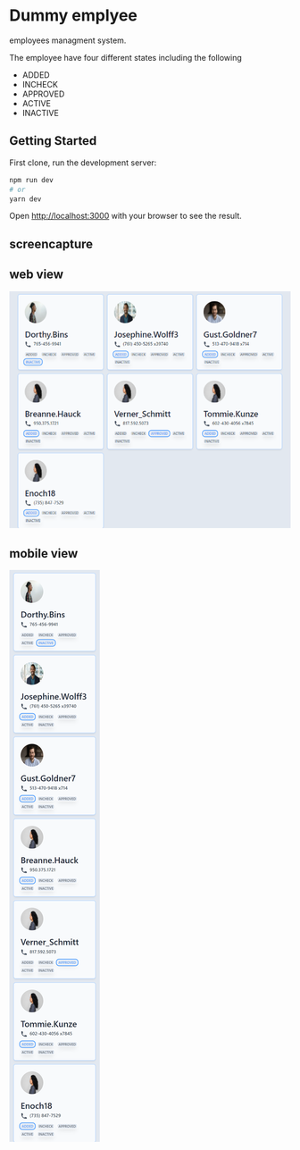 # Dummy emplyee

employees managment system.

The employee have four different states including the following

- ADDED
- INCHECK
- APPROVED
- ACTIVE
- INACTIVE

## Getting Started

First clone, run the development server:

```bash
npm run dev
# or
yarn dev
```

Open [http://localhost:3000](http://localhost:3000) with your browser to see the result.

## screencapture

## web view

![screencapture](https://github.com/mahmoudabdelaziz1993/dummy_employee_ts_next/blob/main/public/screenshoots/screencapture-localhost-3000-2021-12-17-00_06_41.png?raw=true)

## mobile view

![screencapture](https://github.com/mahmoudabdelaziz1993/dummy_employee_ts_next/blob/main/public/screenshoots/screencapture-localhost-3000-2021-12-17-00_05_09.png?raw=true)
